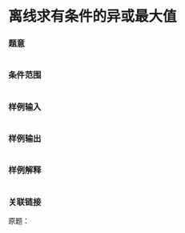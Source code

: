 
# 离线求有条件的异或最大值

### 题意
```
```

### 条件范围
```
```

### 样例输入
```
```

### 样例输出
```
```

### 样例解释
```
```

### 关联链接
原题：
